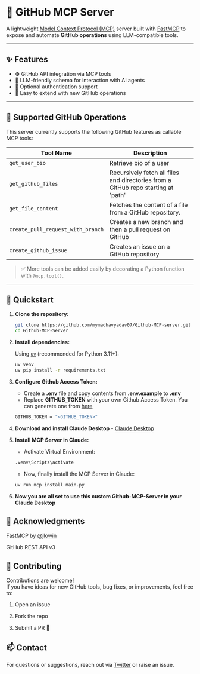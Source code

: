 # 🧠 GitHub MCP Server

A lightweight [Model Context Protocol (MCP)](https://modelcontextprotocol.io/overview) server built with [FastMCP](https://github.com/jlowin/fastmcp) to expose and automate **GitHub operations** using LLM-compatible tools.

---

## ✨ Features

- ⚙️ GitHub API integration via MCP tools
- 🤖 LLM-friendly schema for interaction with AI agents
- 🔐 Optional authentication support
- 🧩 Easy to extend with new GitHub operations

---

## 🔧 Supported GitHub Operations

This server currently supports the following GitHub features as callable MCP tools:

| Tool Name                                    | Description                                                                       |
|----------------------------------------------|-----------------------------------------------------------------------------------|
| `get_user_bio`                               | Retrieve bio of a user                                                            |
| `get_github_files`                           | Recursively fetch all files and directories from a GitHub repo starting at 'path' |
| `get_file_content`                           | Fetches the content of a file from a GitHub repository.                           |
| `create_pull_request_with_branch`            | Creates a new branch and then a pull request on GitHub                            |
| `create_github_issue`                        | Creates an issue on a GitHub repository                                           |

> ✅ More tools can be added easily by decorating a Python function with `@mcp.tool()`.

---

## 🚀 Quickstart

1. **Clone the repository:**

   ```bash
   git clone https://github.com/mymadhavyadav07/Github-MCP-server.git
   cd Github-MCP-Server

2. **Install dependencies:**

   Using [`uv`](https://github.com/astral-sh/uv) (recommended for Python 3.11+):

   ```bash
   uv venv
   uv pip install -r requirements.txt

3. **Configure Github Access Token:**
   - Create a **.env** file and copy contents from **.env.example** to **.env**
   - Replace **GITHUB_TOKEN** with your own Github Access Token. You can generate one from [here](https://github.com/settings/tokens)
   ```bash
   GITHUB_TOKEN = "<GITHUB_TOKEN>"
   ```
   

5. **Download and install Claude Desktop** - [Claude Desktop](https://claude.ai/download)

6. **Install MCP Server in Claude:**  
   - Activate Virtual Environment:  
   ```bash
   .venv\Scripts\activate
   ```

   - Now, finally install the MCP Server in Claude:  
   ```bash
   uv run mcp install main.py
   ```

7. **Now you are all set to use this custom Github-MCP-Server in your Claude Desktop**


## 🙌 Acknowledgments
FastMCP by [@jlowin](https://github.com/jlowin)

GitHub REST API v3



## 🤝 Contributing
Contributions are welcome!  
If you have ideas for new GitHub tools, bug fixes, or improvements, feel free to:

1. Open an issue

2. Fork the repo

3. Submit a PR 🚀

## 📫 Contact
For questions or suggestions, reach out via [Twitter](https://x.com/mymadhavyadav07) or raise an issue.
   

   


